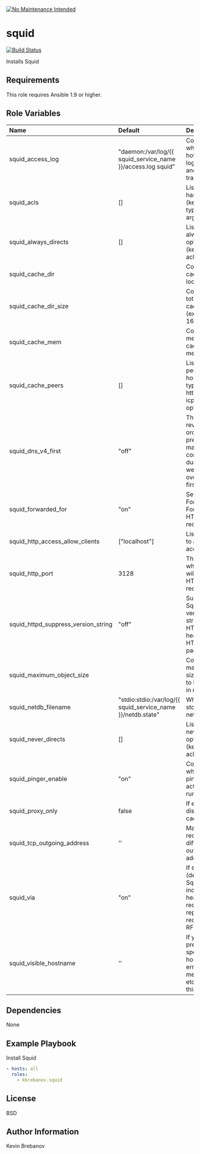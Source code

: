 [![No Maintenance Intended](http://unmaintained.tech/badge.svg)](http://unmaintained.tech/)

squid
=====

[![Build Status](https://travis-ci.org/kbrebanov/ansible-squid.svg?branch=master)](https://travis-ci.org/kbrebanov/ansible-squid)

Installs Squid

Requirements
------------

This role requires Ansible 1.9 or higher.

Role Variables
--------------

| Name                                | Default                                                     | Description                                                                                            |
|:------------------------------------|:------------------------------------------------------------|:-------------------------------------------------------------------------------------------------------|
| squid_access_log                    | "daemon:/var/log/{{ squid_service_name }}/access.log squid" | Configures whether and how Squid logs HTTP and ICP transactions                                        |
| squid_acls                          | []                                                          | List of ACL hashes (keys: name, type, argument)                                                        |
| squid_always_directs                | []                                                          | List of always_direct options (keys: type, acl_name)                                                   |
| squid_cache_dir                     |                                                             | Configure file cache location                                                                          |
| squid_cache_dir_size                |                                                             | Configure total file cache size (ex 16384 = 16Gb)                                                      |
| squid_cache_mem                     |                                                             | Configure memory cache size in megabytes                                                               |
| squid_cache_peers                   | []                                                          | List of cache peers (keys: hostname, type, http_port, icp_port, options<list>)                         |
| squid_dns_v4_first                  | "off"                                                       | This option reverses the order of preference to make Squid contact dual-stack websites over IPv4 first |
| squid_forwarded_for                 | "on"                                                        | Set X-Forwarded-For header in HTTP requests                                                            |
| squid_http_access_allow_clients     | ["localhost"]                                               | List of clients to allow access                                                                        |
| squid_http_port                     | 3128                                                        | The port where Squid will listen for HTTP requests                                                     |
| squid_httpd_suppress_version_string | "off"                                                       | Suppress Squid version string info in HTTP headers and HTML error pages                                |
| squid_maximum_object_size           |                                                             | Configure maximum size of object to be cached in megabytes                                             |
| squid_netdb_filename                | "stdio:stdio:/var/log/{{ squid_service_name }}/netdb.state" | Where Squid stores it's netdb journal                                                                  |
| squid_never_directs                 | []                                                          | List of never_direct options (keys: type, acl_name)                                                    |
| squid_pinger_enable                 | "on"                                                        | Control whether the pinger is active at run-time                                                       |
| squid_proxy_only                    | false                                                       | If enabled, disables caching                                                                           |
| squid_tcp_outgoing_address          | ''                                                          | Map requests to different outgoing IP address                                                          |
| squid_via                           | "on"                                                        | If set (default), Squid will include a Via header in requests and replies are required by RFC2616      |
| squid_visible_hostname              | ''                                                          | If you want to present a special hostname in error messages, etc, define this                          |

Dependencies
------------

None

Example Playbook
----------------

Install Squid
```yaml
- hosts: all
  roles:
    - kbrebanov.squid
```

License
-------

BSD

Author Information
------------------

Kevin Brebanov
